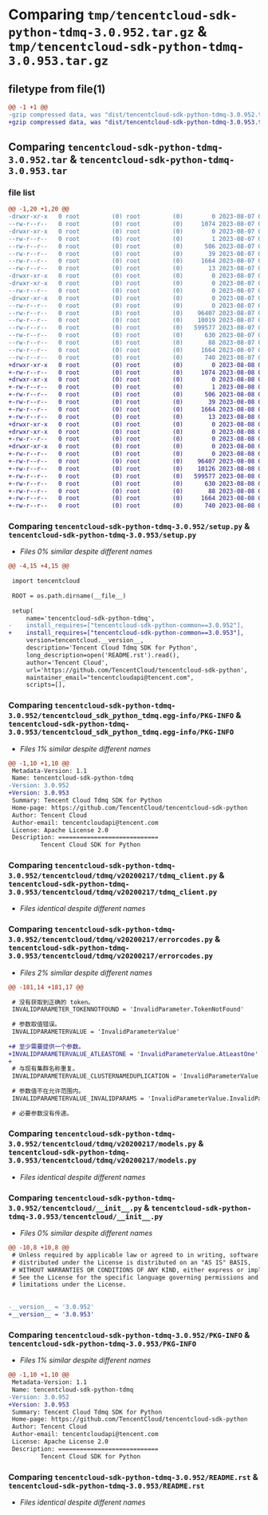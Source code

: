# Comparing `tmp/tencentcloud-sdk-python-tdmq-3.0.952.tar.gz` & `tmp/tencentcloud-sdk-python-tdmq-3.0.953.tar.gz`

## filetype from file(1)

```diff
@@ -1 +1 @@
-gzip compressed data, was "dist/tencentcloud-sdk-python-tdmq-3.0.952.tar", last modified: Mon Aug  7 09:03:39 2023, max compression
+gzip compressed data, was "dist/tencentcloud-sdk-python-tdmq-3.0.953.tar", last modified: Tue Aug  8 00:33:35 2023, max compression
```

## Comparing `tencentcloud-sdk-python-tdmq-3.0.952.tar` & `tencentcloud-sdk-python-tdmq-3.0.953.tar`

### file list

```diff
@@ -1,20 +1,20 @@
-drwxr-xr-x   0 root         (0) root         (0)        0 2023-08-07 09:03:39.000000 tencentcloud-sdk-python-tdmq-3.0.952/
--rw-r--r--   0 root         (0) root         (0)     1074 2023-08-07 09:03:39.000000 tencentcloud-sdk-python-tdmq-3.0.952/setup.py
-drwxr-xr-x   0 root         (0) root         (0)        0 2023-08-07 09:03:39.000000 tencentcloud-sdk-python-tdmq-3.0.952/tencentcloud_sdk_python_tdmq.egg-info/
--rw-r--r--   0 root         (0) root         (0)        1 2023-08-07 09:03:39.000000 tencentcloud-sdk-python-tdmq-3.0.952/tencentcloud_sdk_python_tdmq.egg-info/dependency_links.txt
--rw-r--r--   0 root         (0) root         (0)      506 2023-08-07 09:03:39.000000 tencentcloud-sdk-python-tdmq-3.0.952/tencentcloud_sdk_python_tdmq.egg-info/SOURCES.txt
--rw-r--r--   0 root         (0) root         (0)       39 2023-08-07 09:03:39.000000 tencentcloud-sdk-python-tdmq-3.0.952/tencentcloud_sdk_python_tdmq.egg-info/requires.txt
--rw-r--r--   0 root         (0) root         (0)     1664 2023-08-07 09:03:39.000000 tencentcloud-sdk-python-tdmq-3.0.952/tencentcloud_sdk_python_tdmq.egg-info/PKG-INFO
--rw-r--r--   0 root         (0) root         (0)       13 2023-08-07 09:03:39.000000 tencentcloud-sdk-python-tdmq-3.0.952/tencentcloud_sdk_python_tdmq.egg-info/top_level.txt
-drwxr-xr-x   0 root         (0) root         (0)        0 2023-08-07 09:03:39.000000 tencentcloud-sdk-python-tdmq-3.0.952/tencentcloud/
-drwxr-xr-x   0 root         (0) root         (0)        0 2023-08-07 09:03:39.000000 tencentcloud-sdk-python-tdmq-3.0.952/tencentcloud/tdmq/
--rw-r--r--   0 root         (0) root         (0)        0 2023-08-07 09:03:39.000000 tencentcloud-sdk-python-tdmq-3.0.952/tencentcloud/tdmq/__init__.py
-drwxr-xr-x   0 root         (0) root         (0)        0 2023-08-07 09:03:39.000000 tencentcloud-sdk-python-tdmq-3.0.952/tencentcloud/tdmq/v20200217/
--rw-r--r--   0 root         (0) root         (0)        0 2023-08-07 09:03:39.000000 tencentcloud-sdk-python-tdmq-3.0.952/tencentcloud/tdmq/v20200217/__init__.py
--rw-r--r--   0 root         (0) root         (0)    96407 2023-08-07 09:03:39.000000 tencentcloud-sdk-python-tdmq-3.0.952/tencentcloud/tdmq/v20200217/tdmq_client.py
--rw-r--r--   0 root         (0) root         (0)    10019 2023-08-07 09:03:39.000000 tencentcloud-sdk-python-tdmq-3.0.952/tencentcloud/tdmq/v20200217/errorcodes.py
--rw-r--r--   0 root         (0) root         (0)   599577 2023-08-07 09:03:39.000000 tencentcloud-sdk-python-tdmq-3.0.952/tencentcloud/tdmq/v20200217/models.py
--rw-r--r--   0 root         (0) root         (0)      630 2023-08-07 09:03:39.000000 tencentcloud-sdk-python-tdmq-3.0.952/tencentcloud/__init__.py
--rw-r--r--   0 root         (0) root         (0)       88 2023-08-07 09:03:39.000000 tencentcloud-sdk-python-tdmq-3.0.952/setup.cfg
--rw-r--r--   0 root         (0) root         (0)     1664 2023-08-07 09:03:39.000000 tencentcloud-sdk-python-tdmq-3.0.952/PKG-INFO
--rw-r--r--   0 root         (0) root         (0)      740 2023-08-07 09:03:39.000000 tencentcloud-sdk-python-tdmq-3.0.952/README.rst
+drwxr-xr-x   0 root         (0) root         (0)        0 2023-08-08 00:33:35.000000 tencentcloud-sdk-python-tdmq-3.0.953/
+-rw-r--r--   0 root         (0) root         (0)     1074 2023-08-08 00:33:35.000000 tencentcloud-sdk-python-tdmq-3.0.953/setup.py
+drwxr-xr-x   0 root         (0) root         (0)        0 2023-08-08 00:33:35.000000 tencentcloud-sdk-python-tdmq-3.0.953/tencentcloud_sdk_python_tdmq.egg-info/
+-rw-r--r--   0 root         (0) root         (0)        1 2023-08-08 00:33:35.000000 tencentcloud-sdk-python-tdmq-3.0.953/tencentcloud_sdk_python_tdmq.egg-info/dependency_links.txt
+-rw-r--r--   0 root         (0) root         (0)      506 2023-08-08 00:33:35.000000 tencentcloud-sdk-python-tdmq-3.0.953/tencentcloud_sdk_python_tdmq.egg-info/SOURCES.txt
+-rw-r--r--   0 root         (0) root         (0)       39 2023-08-08 00:33:35.000000 tencentcloud-sdk-python-tdmq-3.0.953/tencentcloud_sdk_python_tdmq.egg-info/requires.txt
+-rw-r--r--   0 root         (0) root         (0)     1664 2023-08-08 00:33:35.000000 tencentcloud-sdk-python-tdmq-3.0.953/tencentcloud_sdk_python_tdmq.egg-info/PKG-INFO
+-rw-r--r--   0 root         (0) root         (0)       13 2023-08-08 00:33:35.000000 tencentcloud-sdk-python-tdmq-3.0.953/tencentcloud_sdk_python_tdmq.egg-info/top_level.txt
+drwxr-xr-x   0 root         (0) root         (0)        0 2023-08-08 00:33:35.000000 tencentcloud-sdk-python-tdmq-3.0.953/tencentcloud/
+drwxr-xr-x   0 root         (0) root         (0)        0 2023-08-08 00:33:35.000000 tencentcloud-sdk-python-tdmq-3.0.953/tencentcloud/tdmq/
+-rw-r--r--   0 root         (0) root         (0)        0 2023-08-08 00:33:35.000000 tencentcloud-sdk-python-tdmq-3.0.953/tencentcloud/tdmq/__init__.py
+drwxr-xr-x   0 root         (0) root         (0)        0 2023-08-08 00:33:35.000000 tencentcloud-sdk-python-tdmq-3.0.953/tencentcloud/tdmq/v20200217/
+-rw-r--r--   0 root         (0) root         (0)        0 2023-08-08 00:33:35.000000 tencentcloud-sdk-python-tdmq-3.0.953/tencentcloud/tdmq/v20200217/__init__.py
+-rw-r--r--   0 root         (0) root         (0)    96407 2023-08-08 00:33:35.000000 tencentcloud-sdk-python-tdmq-3.0.953/tencentcloud/tdmq/v20200217/tdmq_client.py
+-rw-r--r--   0 root         (0) root         (0)    10126 2023-08-08 00:33:35.000000 tencentcloud-sdk-python-tdmq-3.0.953/tencentcloud/tdmq/v20200217/errorcodes.py
+-rw-r--r--   0 root         (0) root         (0)   599577 2023-08-08 00:33:35.000000 tencentcloud-sdk-python-tdmq-3.0.953/tencentcloud/tdmq/v20200217/models.py
+-rw-r--r--   0 root         (0) root         (0)      630 2023-08-08 00:33:35.000000 tencentcloud-sdk-python-tdmq-3.0.953/tencentcloud/__init__.py
+-rw-r--r--   0 root         (0) root         (0)       88 2023-08-08 00:33:35.000000 tencentcloud-sdk-python-tdmq-3.0.953/setup.cfg
+-rw-r--r--   0 root         (0) root         (0)     1664 2023-08-08 00:33:35.000000 tencentcloud-sdk-python-tdmq-3.0.953/PKG-INFO
+-rw-r--r--   0 root         (0) root         (0)      740 2023-08-08 00:33:35.000000 tencentcloud-sdk-python-tdmq-3.0.953/README.rst
```

### Comparing `tencentcloud-sdk-python-tdmq-3.0.952/setup.py` & `tencentcloud-sdk-python-tdmq-3.0.953/setup.py`

 * *Files 0% similar despite different names*

```diff
@@ -4,15 +4,15 @@
 
 import tencentcloud
 
 ROOT = os.path.dirname(__file__)
 
 setup(
     name='tencentcloud-sdk-python-tdmq',
-    install_requires=["tencentcloud-sdk-python-common==3.0.952"],
+    install_requires=["tencentcloud-sdk-python-common==3.0.953"],
     version=tencentcloud.__version__,
     description='Tencent Cloud Tdmq SDK for Python',
     long_description=open('README.rst').read(),
     author='Tencent Cloud',
     url='https://github.com/TencentCloud/tencentcloud-sdk-python',
     maintainer_email="tencentcloudapi@tencent.com",
     scripts=[],
```

### Comparing `tencentcloud-sdk-python-tdmq-3.0.952/tencentcloud_sdk_python_tdmq.egg-info/PKG-INFO` & `tencentcloud-sdk-python-tdmq-3.0.953/tencentcloud_sdk_python_tdmq.egg-info/PKG-INFO`

 * *Files 1% similar despite different names*

```diff
@@ -1,10 +1,10 @@
 Metadata-Version: 1.1
 Name: tencentcloud-sdk-python-tdmq
-Version: 3.0.952
+Version: 3.0.953
 Summary: Tencent Cloud Tdmq SDK for Python
 Home-page: https://github.com/TencentCloud/tencentcloud-sdk-python
 Author: Tencent Cloud
 Author-email: tencentcloudapi@tencent.com
 License: Apache License 2.0
 Description: ============================
         Tencent Cloud SDK for Python
```

### Comparing `tencentcloud-sdk-python-tdmq-3.0.952/tencentcloud/tdmq/v20200217/tdmq_client.py` & `tencentcloud-sdk-python-tdmq-3.0.953/tencentcloud/tdmq/v20200217/tdmq_client.py`

 * *Files identical despite different names*

### Comparing `tencentcloud-sdk-python-tdmq-3.0.952/tencentcloud/tdmq/v20200217/errorcodes.py` & `tencentcloud-sdk-python-tdmq-3.0.953/tencentcloud/tdmq/v20200217/errorcodes.py`

 * *Files 2% similar despite different names*

```diff
@@ -181,14 +181,17 @@
 
 # 没有获取到正确的 token。
 INVALIDPARAMETER_TOKENNOTFOUND = 'InvalidParameter.TokenNotFound'
 
 # 参数取值错误。
 INVALIDPARAMETERVALUE = 'InvalidParameterValue'
 
+# 至少需要提供一个参数。
+INVALIDPARAMETERVALUE_ATLEASTONE = 'InvalidParameterValue.AtLeastOne'
+
 # 与现有集群名称重复。
 INVALIDPARAMETERVALUE_CLUSTERNAMEDUPLICATION = 'InvalidParameterValue.ClusterNameDuplication'
 
 # 参数值不在允许范围内。
 INVALIDPARAMETERVALUE_INVALIDPARAMS = 'InvalidParameterValue.InvalidParams'
 
 # 必要参数没有传递。
```

### Comparing `tencentcloud-sdk-python-tdmq-3.0.952/tencentcloud/tdmq/v20200217/models.py` & `tencentcloud-sdk-python-tdmq-3.0.953/tencentcloud/tdmq/v20200217/models.py`

 * *Files identical despite different names*

### Comparing `tencentcloud-sdk-python-tdmq-3.0.952/tencentcloud/__init__.py` & `tencentcloud-sdk-python-tdmq-3.0.953/tencentcloud/__init__.py`

 * *Files 0% similar despite different names*

```diff
@@ -10,8 +10,8 @@
 # Unless required by applicable law or agreed to in writing, software
 # distributed under the License is distributed on an "AS IS" BASIS,
 # WITHOUT WARRANTIES OR CONDITIONS OF ANY KIND, either express or implied.
 # See the License for the specific language governing permissions and
 # limitations under the License.
 
 
-__version__ = '3.0.952'
+__version__ = '3.0.953'
```

### Comparing `tencentcloud-sdk-python-tdmq-3.0.952/PKG-INFO` & `tencentcloud-sdk-python-tdmq-3.0.953/PKG-INFO`

 * *Files 1% similar despite different names*

```diff
@@ -1,10 +1,10 @@
 Metadata-Version: 1.1
 Name: tencentcloud-sdk-python-tdmq
-Version: 3.0.952
+Version: 3.0.953
 Summary: Tencent Cloud Tdmq SDK for Python
 Home-page: https://github.com/TencentCloud/tencentcloud-sdk-python
 Author: Tencent Cloud
 Author-email: tencentcloudapi@tencent.com
 License: Apache License 2.0
 Description: ============================
         Tencent Cloud SDK for Python
```

### Comparing `tencentcloud-sdk-python-tdmq-3.0.952/README.rst` & `tencentcloud-sdk-python-tdmq-3.0.953/README.rst`

 * *Files identical despite different names*

